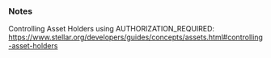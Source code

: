 ### Notes

Controlling Asset Holders using AUTHORIZATION_REQUIRED: https://www.stellar.org/developers/guides/concepts/assets.html#controlling-asset-holders